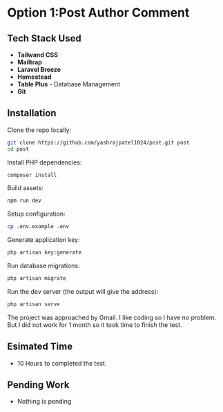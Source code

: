 # Option 1:Post Author Comment
## Tech Stack Used
- **Tailwand CSS**
- **Mailtrap**
- **Laravel Breeze**
- **Homestead**
- **Table Plus** - Database Management
- **Git**

## Installation

Clone the repo locally:

```sh
git clone https://github.com/yashrajpatel1024/post.git post
cd post
```

Install PHP dependencies:

```sh
composer install
```

Build assets:

```sh
npm run dev
```

Setup configuration:

```sh
cp .env.example .env
```

Generate application key:

```sh
php artisan key:generate
```

Run database migrations:

```sh
php artisan migrate
```

Run the dev server (the output will give the address):

```sh
php artisan serve
```

The project was approached by Gmail. I like coding so I have no problem. But I did not work for 1 month so it took time to finish the test.

## Esimated Time
- 10 Hours to completed the test.

## Pending Work
- Nothing is pending

